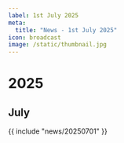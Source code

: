 ```yaml
---
label: 1st July 2025
meta:
  title: "News - 1st July 2025"
icon: broadcast
image: /static/thumbnail.jpg
---
```


# 2025
## July

{{ include "news/20250701" }}